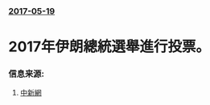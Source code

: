 ### [2017-05-19](/news/2017/05/19/index.md)

##### 
# 2017年伊朗總統選舉進行投票。 




### 信息来源:

1. [中新網](http://www.chinanews.com/gj/2017/05-19/8228200.shtml)
